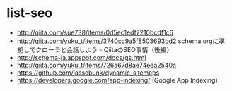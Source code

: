 list-seo
========

- http://qiita.com/sue738/items/0d5ec1edf7210bcdf1c6
- http://qiita.com/yuku_t/items/3740cc9a5f8503693bd2 schema.orgに準拠してクローラと会話しよう - QiitaのSEO事情（後編）
- http://schema-ja.appspot.com/docs/gs.html
- http://qiita.com/yuku_t/items/726a67d8ae74eea2540a
- https://github.com/lassebunk/dynamic_sitemaps
- https://developers.google.com/app-indexing/ (Google App Indexing)
